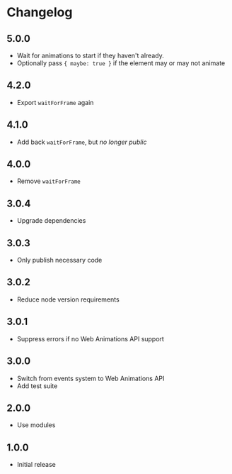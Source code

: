 # Changelog

## 5.0.0

- Wait for animations to start if they haven't already.
- Optionally pass `{ maybe: true }` if the element may or may not animate

## 4.2.0

- Export `waitForFrame` again

## 4.1.0

- Add back `waitForFrame`, but _no longer public_

## 4.0.0

- Remove `waitForFrame`

## 3.0.4

- Upgrade dependencies

## 3.0.3

- Only publish necessary code

## 3.0.2

- Reduce node version requirements

## 3.0.1

- Suppress errors if no Web Animations API support

## 3.0.0

- Switch from events system to Web Animations API
- Add test suite

## 2.0.0

- Use modules

## 1.0.0

- Initial release
